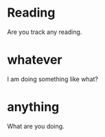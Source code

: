 # Reading 
Are you track any reading.
# whatever
I am doing something like what?
# anything
What are you doing.